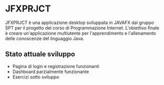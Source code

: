 # JFXPRJCT
JFXPRJCT è una applicazione desktop sviluppata in JAVAFX dal gruppo SPT per il progetto del corso di Programmazione Internet.
L'obiettivo finale è creare un'applicazione multiutente per l'apprendimento e l'allenamento delle conoscenze del linguaggio Java.

## Stato attuale sviluppo
- Pagina di login e registrazione funzionanti
- Dashboard parzialmente funzionante
- Esercizi sotto sviluppo
